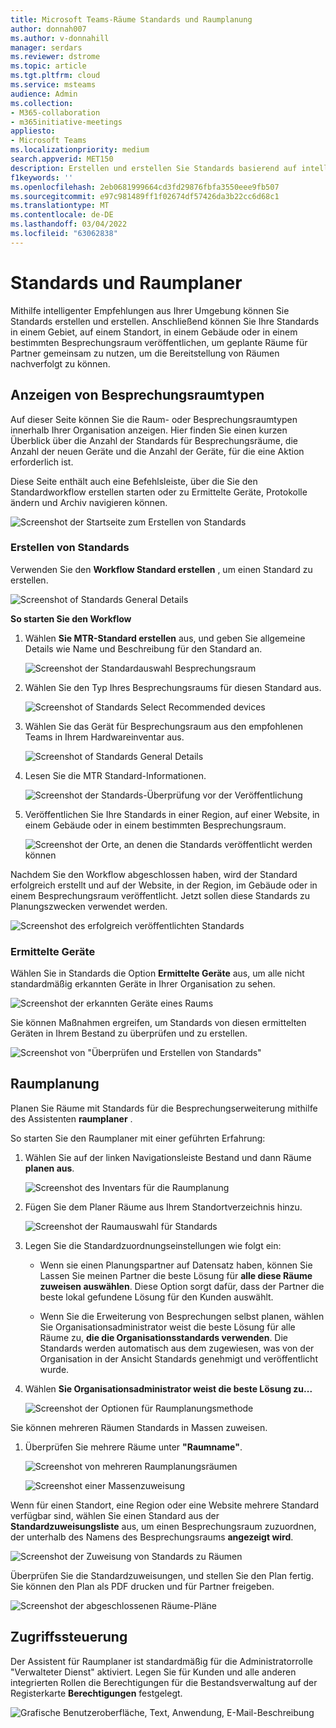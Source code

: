 ```yaml
---
title: Microsoft Teams-Räume Standards und Raumplanung
author: donnah007
ms.author: v-donnahill
manager: serdars
ms.reviewer: dstrome
ms.topic: article
ms.tgt.pltfrm: cloud
ms.service: msteams
audience: Admin
ms.collection:
- M365-collaboration
- m365initiative-meetings
appliesto:
- Microsoft Teams
ms.localizationpriority: medium
search.appverid: MET150
description: Erstellen und erstellen Sie Standards basierend auf intelligenten Empfehlungen aus Ihrer Umgebung.
f1keywords: ''
ms.openlocfilehash: 2eb0681999664cd3fd29876fbfa3550eee9fb507
ms.sourcegitcommit: e97c981489ff1f02674df57426da3b22cc6d68c1
ms.translationtype: MT
ms.contentlocale: de-DE
ms.lasthandoff: 03/04/2022
ms.locfileid: "63062838"
---
```

# <a name="standards-and-room-planner"></a>Standards und Raumplaner

Mithilfe intelligenter Empfehlungen aus Ihrer Umgebung können Sie Standards erstellen und erstellen. Anschließend können Sie Ihre Standards in einem Gebiet, auf einem Standort, in einem Gebäude oder in einem bestimmten Besprechungsraum veröffentlichen, um geplante Räume für Partner gemeinsam zu nutzen, um die Bereitstellung von Räumen nachverfolgt zu können.

## <a name="view-meeting-room-types"></a>Anzeigen von Besprechungsraumtypen

Auf dieser Seite können Sie die Raum- oder Besprechungsraumtypen innerhalb Ihrer Organisation anzeigen. Hier finden Sie einen kurzen Überblick über die Anzahl der Standards für Besprechungsräume, die Anzahl der neuen Geräte und die Anzahl der Geräte, für die eine Aktion erforderlich ist.

Diese Seite enthält auch eine Befehlsleiste, über die Sie den  Standardworkflow erstellen starten oder zu Ermittelte Geräte, Protokolle ändern und Archiv navigieren können.

![Screenshot der Startseite zum Erstellen von Standards](../media/standards-and-room-planner-001.png)
### <a name="create-standards"></a>Erstellen von Standards

Verwenden Sie den **Workflow Standard erstellen** , um einen Standard zu erstellen.

![Screenshot of Standards General Details](../media/standards-and-room-planner-001.png)

**So starten Sie den Workflow**

1. Wählen **Sie MTR-Standard erstellen** aus, und geben Sie allgemeine Details wie Name und Beschreibung für den Standard an.

   ![Screenshot der Standardauswahl Besprechungsraum](../media/standards-and-room-planner-002.png)

1. Wählen Sie den Typ Ihres Besprechungsraums für diesen Standard aus.

   ![Screenshot of Standards Select Recommended devices](../media/standards-and-room-planner-003.png)

1. Wählen Sie das Gerät für Besprechungsraum aus den empfohlenen Teams in Ihrem Hardwareinventar aus.

   ![Screenshot of Standards General Details](../media/standards-and-room-planner-004.png)


1. Lesen Sie die MTR Standard-Informationen.

   ![Screenshot der Standards-Überprüfung vor der Veröffentlichung](../media/standards-and-room-planner-005.png)

1. Veröffentlichen Sie Ihre Standards in einer Region, auf einer Website, in einem Gebäude oder in einem bestimmten Besprechungsraum.

   ![Screenshot der Orte, an denen die Standards veröffentlicht werden können](../media/standards-and-room-planner-006.png)

Nachdem Sie den Workflow abgeschlossen haben, wird der Standard erfolgreich erstellt und auf der Website, in der Region, im Gebäude oder in einem Besprechungsraum veröffentlicht. Jetzt sollen diese Standards zu Planungszwecken verwendet werden.

![Screenshot des erfolgreich veröffentlichten Standards](../media/standards-and-room-planner-008.png)
### <a name="discovered-devices"></a>Ermittelte Geräte

Wählen Sie in Standards die Option **Ermittelte Geräte** aus, um alle nicht standardmäßig erkannten Geräte in Ihrer Organisation zu sehen.

![Screenshot der erkannten Geräte eines Raums](../media/standards-and-room-planner-008.png)

Sie können Maßnahmen ergreifen, um Standards von diesen ermittelten Geräten in Ihrem Bestand zu überprüfen und zu erstellen.

![Screenshot von "Überprüfen und Erstellen von Standards"](../media/standards-and-room-planner-009.png)

## <a name="room-planning"></a>Raumplanung

Planen Sie Räume mit Standards für die Besprechungserweiterung mithilfe des Assistenten **raumplaner** .

So starten Sie den Raumplaner mit einer geführten Erfahrung:

1. Wählen Sie auf der linken Navigationsleiste Bestand und dann Räume **planen aus**.

   ![Screenshot des Inventars für die Raumplanung](../media/standards-and-room-planner-010.png)

1. Fügen Sie dem Planer Räume aus Ihrem Standortverzeichnis hinzu.

   ![Screenshot der Raumauswahl für Standards](../media/standards-and-room-planner-011.png)

1. Legen Sie die Standardzuordnungseinstellungen wie folgt ein:

   - Wenn sie einen Planungspartner auf Datensatz haben, können Sie Lassen Sie meinen Partner die beste Lösung für **alle diese Räume zuweisen auswählen**. Diese Option sorgt dafür, dass der Partner die beste lokal gefundene Lösung für den Kunden auswählt.

   - Wenn Sie die Erweiterung von Besprechungen selbst planen, wählen Sie Organisationsadministrator weist die beste Lösung für alle Räume zu, **die die Organisationsstandards verwenden**. Die Standards werden automatisch aus dem zugewiesen, was von der Organisation in der Ansicht Standards genehmigt und veröffentlicht wurde.

1. Wählen **Sie Organisationsadministrator weist die beste Lösung zu...**

   ![Screenshot der Optionen für Raumplanungsmethode](../media/standards-and-room-planner-012.png)

Sie können mehreren Räumen Standards in Massen zuweisen.

1. Überprüfen Sie mehrere Räume unter **"Raumname"**.

   ![Screenshot von mehreren Raumplanungsräumen](../media/standards-and-room-planner-013.png)

   ![Screenshot einer Massenzuweisung](../media/standards-and-room-planner-014.png)

Wenn für einen Standort, eine Region oder eine Website mehrere Standard verfügbar sind, wählen Sie einen Standard aus der **Standardzuweisungsliste** aus, um einen Besprechungsraum zuzuordnen, der unterhalb des Namens des Besprechungsraums **angezeigt wird**.

![Screenshot der Zuweisung von Standards zu Räumen](../media/standards-and-room-planner-015.png)

Überprüfen Sie die Standardzuweisungen, und stellen Sie den Plan fertig. Sie können den Plan als PDF drucken und für Partner freigeben.

![Screenshot der abgeschlossenen Räume-Pläne](../media/standards-and-room-planner-016.png)

## <a name="access-control"></a>Zugriffssteuerung

Der Assistent für Raumplaner ist standardmäßig für die Administratorrolle "Verwalteter Dienst" aktiviert. Legen Sie für Kunden und alle anderen integrierten Rollen die Berechtigungen für die Bestandsverwaltung auf der Registerkarte **Berechtigungen** festgelegt.

![Grafische Benutzeroberfläche, Text, Anwendung, E-Mail-Beschreibung](../media/standards-and-room-planner-017.png)
